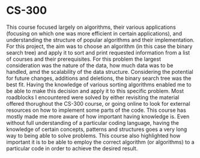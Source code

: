 # CS-300

This course focused largely on algorithms, their various applications (focusing on which one was more efficient in certain applications), and understanding the structure of popular algorithms and their implementation. For this project, the aim was to choose an algorithm (in this case the binary search tree) and apply it to sort and print requested information from a list of courses and their prerequisites.
For this problem the largest consideration was the nature of the data, how much data was to be handled, amd the scalability of the data structure. Considering the potential for future changes, additions and deletions, the binary search tree was the best fit. Having the knowledge of various sorting algorithms enabled me to be able to make this decision and apply it to this specific problem.
Most roadblocks I encountered were solved by either revisiting the material offered thorughout the CS-300 course, or going online to look for external resources on how to implement some parts of the code.
This course has mostly made me more aware of how important having knowledge is. Even without full understanding of a particular coding language, having the knowledge of certain concepts, patterns and structures goes a very long way to being able to solve problems.
This course also highlighted how important it is to be able to employ the correct algorithm (or algorithms) to a particular code in order to achieve the desired result.
